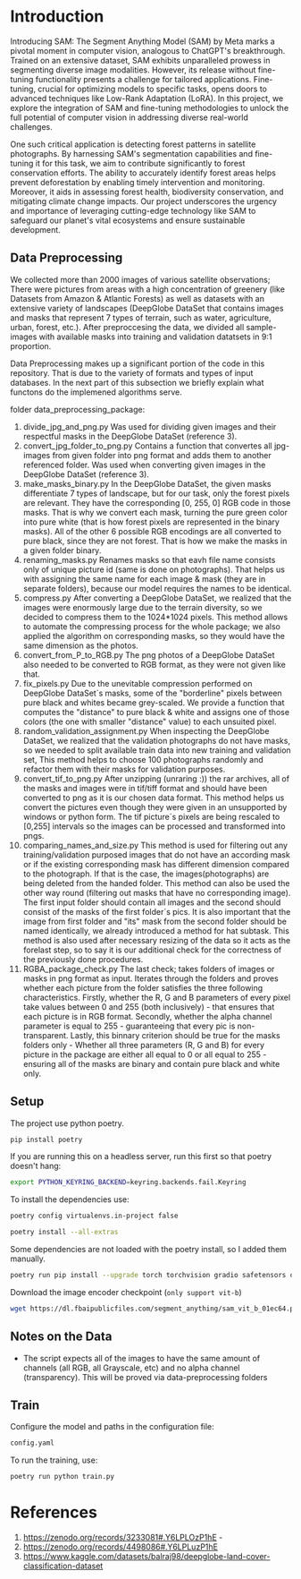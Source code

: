 # Introduction
Introducing SAM: The Segment Anything Model (SAM) by Meta marks a pivotal moment in computer vision, analogous to ChatGPT's breakthrough. Trained on an extensive dataset, SAM exhibits unparalleled prowess in segmenting diverse image modalities. However, its release without fine-tuning functionality presents a challenge for tailored applications. Fine-tuning, crucial for optimizing models to specific tasks, opens doors to advanced techniques like Low-Rank Adaptation (LoRA). In this project, we explore the integration of SAM and fine-tuning methodologies to unlock the full potential of computer vision in addressing diverse real-world challenges.

One such critical application is detecting forest patterns in satellite photographs. By harnessing SAM's segmentation capabilities and fine-tuning it for this task, we aim to contribute significantly to forest conservation efforts. The ability to accurately identify forest areas helps prevent deforestation by enabling timely intervention and monitoring. Moreover, it aids in assessing forest health, biodiversity conservation, and mitigating climate change impacts. Our project underscores the urgency and importance of leveraging cutting-edge technology like SAM to safeguard our planet's vital ecosystems and ensure sustainable development.

## Data Preprocessing
We collected more than 2000 images of various satellite observations; There were pictures from areas with a high concentration of greenery (like Datasets from Amazon & Atlantic Forests) as well as datasets with an extensive variety of landscapes (DeepGlobe DataSet that contains images and masks that represent 7 types of terrain, such as water, agriculture, urban, forest, etc.). After preproccesing the data, we divided all sample-images with available masks into training and validation datatsets in 9:1 proportion.  

Data Preprocessing makes up a significant portion of the code in this repository. That is due to the variety of formats and types of input databases. In the next part of this subsection we briefly explain what functons do the implemened algorithms serve. 

folder data_preprocessing_package:
1. divide_jpg_and_png.py
Was used for dividing given images and their respectful masks in the DeepGlobe DataSet (reference 3).
2. convert_jpg_folder_to_png.py
Contains a function that convertes all jpg-images from given folder into png format and adds them to another referenced folder. Was used when converting given images in the DeepGlobe DataSet (reference 3).
3. make_masks_binary.py
In the DeepGlobe DataSet, the given masks differentiate 7 types of landscape, but for our task, only the forest pixels are relevant. They have the corresponding [0, 255, 0] RGB code in those masks. That is why we convert each mask, turning the pure green color into pure white (that is how forest pixels are represented in the binary masks). All of the other 6 possible RGB encodings are all converted to pure black, since they are not forest. That is how we make the masks in a given folder binary.
4. renaming_masks.py
Renames masks so that eavh file name consists only of unique picture id (same is done on photographs). That helps us with assigning the same name for each image & mask (they are in separate folders), because our model requires the names to be identical.
5. compress.py
After converting a DeepGlobe DataSet, we realized that the images were enormously large due to the terrain diversity, so we decided to compress them to the 1024*1024 pixels. This method allows to automate the compressing process for the whole package; we also applied the algorithm on corresponding masks, so they would have the same dimension as the photos.
6. convert_from_P_to_RGB.py
The png photos of a DeepGlobe DataSet also needed to be converted to RGB format, as they were not given like that.
7. fix_pixels.py
Due to the unevitable compression performed on DeepGlobe DataSet´s masks, some of the "borderline" pixels between pure black and whites became grey-scaled. We provide a function that computes the "distance" to pure black & white and assigns one of those colors (the one with smaller "distance" value) to each unsuited pixel.
8. random_validation_assignment.py
When inspecting the DeepGlobe DataSet, we realized that the validation photographs do not have masks, so we needed to split available train data into new training and validation set, This method helps to choose 100 photographs randomly and refactor them with their masks for validation purposes.
9. convert_tif_to_png.py
After unzipping (unraring :)) the rar archives, all of the masks and images were in tif/tiff format and should have been converted to png as it is our chosen data format. This method helps us convert the pictures even though they were given in an unsupported by windows or python form. The tif picture´s pixels are being rescaled to [0,255] intervals so the images can be processed and transformed into pngs. 
10. comparing_names_and_size.py
This method is used for filtering out any training/validation purposed images that do not have an according mask or if the existing corresponding mask has different dimension compared to the photograph. If that is the case, the images(photographs) are being deleted from the handed folder. This method can also be used the other way round (filtering out masks that have no corresponding image). The first input folder should contain all images and the second should consist of the masks of the first folder´s pics. It is also important that the image from first folder and "its" mask from the second folder should be named identically, we already introduced a method for hat subtask. This method is also used after necessary resizing of the data so it acts as the forelast step, so to say it is our additional check for the correctness of the previously done procedures.
11. RGBA_package_check.py
The last check; takes folders of images or masks in png format as input. Iterates through the folders and proves whether each picture from the folder satisfies the three following characteristics. Firstly, whether the R, G and B parameters of every pixel take values between 0 and 255 (both inclusively) - that ensures that each picture is in RGB format. Secondly, whether the alpha channel parameter is equal to 255 - guaranteeing that every pic is non-transparent. Lastly, this binnary criterion should be true for the masks folders only - Whether all three parameters (R, G and B) for every picture in the package are either all equal to 0 or all equal to 255 - ensuring all of the masks are binary and contain pure black and white only.


## Setup
The project use python poetry.

```bash
pip install poetry
```

If you are running this on a headless server, run this first so that poetry doesn't hang:
```bash
export PYTHON_KEYRING_BACKEND=keyring.backends.fail.Keyring
```

To install the dependencies use:
```bash
poetry config virtualenvs.in-project false
```

```bash
poetry install --all-extras
```

Some dependencies are not loaded with the poetry install, so I added them manually.
```bash
poetry run pip install --upgrade torch torchvision gradio safetensors opencv-python monai
```

Download the image encoder checkpoint (`only support vit-b`)
```bash
wget https://dl.fbaipublicfiles.com/segment_anything/sam_vit_b_01ec64.pth
```

## Notes on the Data
- The script expects all of the images to have the same amount of channels (all RGB, all Grayscale, etc) and no alpha channel (transparency). This will be proved via data-preprocessing folders

## Train
Configure the model and paths in the configuration file:
```bash
config.yaml
```

To run the training, use:
```bash
poetry run python train.py
```

# References

1. https://zenodo.org/records/3233081#.Y6LPLOzP1hE - 
2. https://zenodo.org/records/4498086#.Y6LPLuzP1hE
3. https://www.kaggle.com/datasets/balraj98/deepglobe-land-cover-classification-dataset
